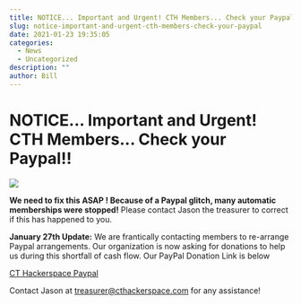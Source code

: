 ```yaml
---
title: NOTICE... Important and Urgent! CTH Members... Check your Paypal!!
slug: notice-important-and-urgent-cth-members-check-your-paypal
date: 2021-01-23 19:35:05
categories:
  - News
  - Uncategorized
description: ""
author: Bill
---
```


# NOTICE... Important and Urgent! CTH Members... Check your Paypal!!

![](/uploads/2021/01/Paypal-bad.png)

**We need to fix this ASAP ! Because of a Paypal glitch, many automatic memberships were stopped!** Please contact Jason the treasurer to correct if this has happened to you.

**January 27th Update:** We are frantically contacting members to re-arrange Paypal arrangements. Our organization is now asking for donations to help us during this shortfall of cash flow. Our PayPal Donation Link is below

[CT Hackerspace Paypal](https://www.paypal.me/cthackerspace)

Contact Jason at [treasurer\@cthackerspace.com](mailto:treasurer\@cthackerspace.com) for any assistance!
